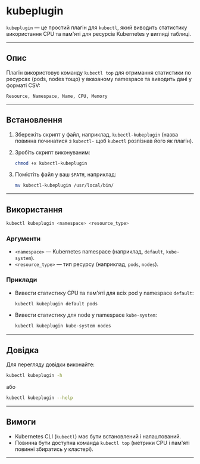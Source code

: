 # kubeplugin

`kubeplugin` — це простий плагін для `kubectl`, який виводить статистику використання CPU та пам'яті для ресурсів Kubernetes у вигляді таблиці.

---

## Опис

Плагін використовує команду `kubectl top` для отримання статистики по ресурсах (pods, nodes тощо) у вказаному namespace та виводить дані у форматі CSV:

```
Resource, Namespace, Name, CPU, Memory
```

---

## Встановлення

1. Збережіть скрипт у файл, наприклад, `kubectl-kubeplugin` (назва повинна починатися з `kubectl-` щоб `kubectl` розпізнав його як плагін).

2. Зробіть скрипт виконуваним:
   ```bash
   chmod +x kubectl-kubeplugin
   ```

3. Помістіть файл у ваш `$PATH`, наприклад:
   ```bash
   mv kubectl-kubeplugin /usr/local/bin/
   ```

---

## Використання

```bash
kubectl kubeplugin <namespace> <resource_type>
```

### Аргументи

- `<namespace>` — Kubernetes namespace (наприклад, `default`, `kube-system`).
- `<resource_type>` — тип ресурсу (наприклад, `pods`, `nodes`).

### Приклади

- Вивести статистику CPU та пам'яті для всіх pod у namespace `default`:
  ```bash
  kubectl kubeplugin default pods
  ```

- Вивести статистику для node у namespace `kube-system`:
  ```bash
  kubectl kubeplugin kube-system nodes
  ```

---

## Довідка

Для перегляду довідки виконайте:

```bash
kubectl kubeplugin -h
```
або
```bash
kubectl kubeplugin --help
```

---

## Вимоги

- Kubernetes CLI (`kubectl`) має бути встановлений і налаштований.
- Повинна бути доступна команда `kubectl top` (метрики CPU і пам'яті повинні збиратись у кластері).

---

